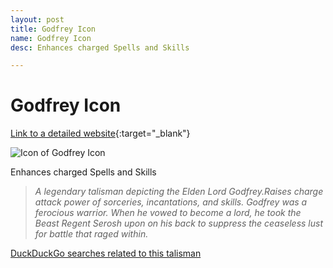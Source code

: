 ```yaml
---
layout: post
title: Godfrey Icon
name: Godfrey Icon
desc: Enhances charged Spells and Skills

---
```

# Godfrey Icon
[Link to a detailed website](https://eldenring.wiki.fextralife.com/Godfrey+Icon){:target="_blank"}

![Icon of Godfrey Icon](https://eldenring.wiki.fextralife.com/file/Elden-Ring/godfrey_icon_talisman_elden_ring_wiki_guide_200px.png)

Enhances charged Spells and Skills

>*A legendary talisman depicting the Elden Lord Godfrey.Raises charge attack power of sorceries, incantations, and skills. Godfrey was a ferocious warrior. When he vowed to become a lord, he took the Beast Regent Serosh upon on his back to suppress the ceaseless lust for battle that raged within.*

[DuckDuckGo searches related to this talisman]({{site.baseurl}}/searches/GodfreyIcon)


